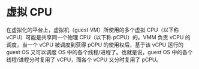 # 虚拟 CPU

在虚拟化的平台上，虚拟机（guest VM）所使用的多个虚拟 CPU（以下称 vCPU）可能是共享同一个物理 CPU（以下称 pCPU）的。VMM 负责 vCPU 的调度，当一个 vCPU 被调度到获得 pCPU 的使用权后，基于该 vCPU 运行的 guest OS 又可以调度 OS 中的各个线程/进程了。也就是说，guest OS 中的各个线程/进程分时复用了 vCPU，而各个 vCPU 又分时复用了 pCPU。


